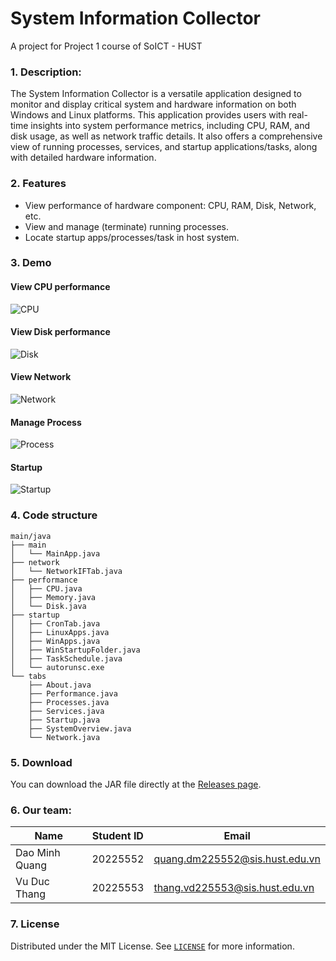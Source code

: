 # System Information Collector
A project for Project 1 course of SoICT - HUST
### 1. Description:
The System Information Collector is a versatile application designed to monitor and display critical system and hardware information on both Windows and Linux platforms. This application provides users with real-time insights into system performance metrics, including CPU, RAM, and disk usage, as well as network traffic details. It also offers a comprehensive view of running processes, services, and startup applications/tasks, along with detailed hardware information.

### 2. Features
- View performance of hardware component: CPU, RAM, Disk, Network, etc.
- View and manage (terminate) running processes.
- Locate startup apps/processes/task in host system.

### 3. Demo
#### View CPU performance
![CPU](https://github.com/Coo15/System-Information-Collector/assets/139579187/a8a5c8a4-0ac1-422f-99a0-ae4e3a7366f5)

#### View Disk performance
![Disk](https://github.com/Coo15/System-Information-Collector/assets/139579187/ab43e6f3-f4c6-48cc-82b6-52ca23eb9bab)

#### View Network
![Network](https://github.com/Coo15/System-Information-Collector/assets/139579187/f685abcc-fd3c-47ac-9063-cfeecae75478)

#### Manage Process
![Process](https://github.com/Coo15/System-Information-Collector/assets/139579187/26518587-2372-4c4c-9aa5-ec3ad3513bae)

#### Startup
![Startup](https://github.com/Coo15/System-Information-Collector/assets/139579187/2e8f81c7-5c84-45a2-93bf-1e349fb9cca4)

### 4. Code structure
```
main/java
├── main
│   └── MainApp.java
├── network
│   └── NetworkIFTab.java
├── performance
│   ├── CPU.java
│   ├── Memory.java
│   └── Disk.java
├── startup
│   ├── CronTab.java
│   ├── LinuxApps.java
│   ├── WinApps.java
│   ├── WinStartupFolder.java
│   ├── TaskSchedule.java
│   └── autorunsc.exe
└── tabs
    ├── About.java
    ├── Performance.java
    ├── Processes.java
    ├── Services.java
    ├── Startup.java
    ├── SystemOverview.java
    └── Network.java
```

### 5. Download
You can download the JAR file directly at the [Releases page](https://github.com/Coo15/System-Information-Collector/releases).

### 6. Our team:
| Name              |  Student ID |  Email                        | 
|-------------------|-------------|-------------------------------|
| Dao Minh Quang    | 20225552    | quang.dm225552@sis.hust.edu.vn|
| Vu Duc Thang      | 20225553    | thang.vd225553@sis.hust.edu.vn|

### 7. License
Distributed under the MIT License. See [`LICENSE`](https://github.com/Coo15/System-Information-Collector/blob/main/LICENSE) for more information.
